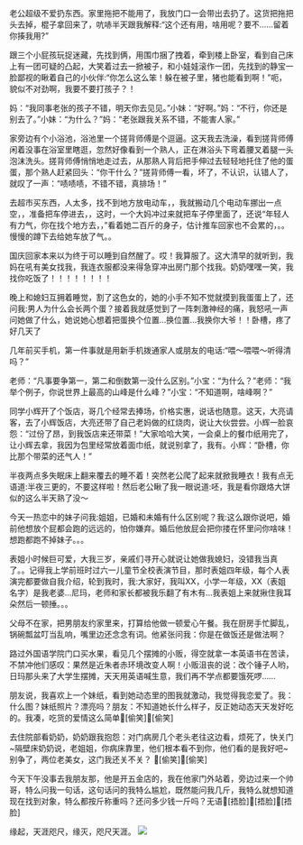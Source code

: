 老公超级不爱扔东西。家里拖把不能用了，我放门口一会带出去扔了。这货把拖把头去掉，棍子拿回来了，吭哧半天跟我解释:“这个还有用，啥用呢？要不……留着你揍我用?”

跟三个小屁孩玩捉迷藏，先找到俩，用围巾捆了拽着，牵到楼上卧室，看到自己床上有一团可疑的凸起，大笑着过去一掀被子，和小娃娃滚作一团，先找到的静宝一脸鄙视的瞅着自己的小伙伴:“你怎么这么笨！躲在被子里，猪也能看到啊！”呃，貌似不对劲啊，我要不要打孩子？！

妈：“我同事老张的孩子不错，明天你去见见。”小妹：“好啊。”妈：“不行，你还是别去了。”小妹：“为什么？”妈：“老张跟我关系不错，不能害人家。”

家旁边有个小浴池，浴池里一个搓背师傅是个逗逼。这天我去洗澡，看到搓背师傅闲着没事在浴室里瞎逛，忽然好像看到一个熟人，正在淋浴头下弯着腰叉着腿一头泡沫洗头。搓背师傅悄悄地走过去，从那熟人背后把手伸过去轻轻地托住了他的蛋蛋，那个熟人赶紧回头：“你干什么？”搓背师傅一看，坏了，不认识，认错人了，就叹了一声：“啧啧啧，不错不错，真排场！”

去超市买东西，人太多，找不到地方放电动车，，我就搬动几个电动车挪出一点空，，准备把车停进去，，这时，一个大妈冲过来就把车子停里面了，还说“年轻人有力气，你在找个地方去，，”看着她二百斤的身子，估计推车回家也不会累的，。。慢慢的蹲下去给她车放了气。。

国庆回家本来以为终于可以睡到自然醒了。哎！我算服了。这大清早的就听到，我妈在吼有美女找我，我连衣服都没来得急穿冲出房门那个找我。奶奶嘿嘿一笑，我找你吃饭了！！！！！！！！

晚上和媳妇互拥着睡觉，割了这色女的，她的小手不知不觉就摸到我蛋蛋上了，还问我:男人为什么会长两个蛋？接着我就感觉到了一阵刺激神经的痛，我怒吼一声问她做了什么，她说她心想着把蛋换个位置...换位置...我换你大爷！！卧槽，疼了好几天了

几年前买手机，第一件事就是用新手机拨通家人或朋友的电话:“喂～喂喂～听得清吗？”

老师：“凡事要争第一，第二和倒数第一没什么区别。”小宝：“为什么？”老师：“我举个例子，你说世界上最高的山峰是什么峰？”小宝：“不知道啊，啥峰啊？”

同学小辉开了个饭店，哥几个经常去捧场，价格实惠，说话也随意。这天，大亮请客，去了小辉饭店，大亮还带了自己老妈做的红烧肉，说让大伙尝尝。小辉一脸哀怨：“过份了昂，到我饭店来还带菜！”大家哈哈大笑，一会桌上的餐巾纸用完了，让小辉去拿，我因为包里经常放着面巾纸，就说别拿了，我有。小辉：“卧槽，你比那个带菜的还气人！”

半夜两点多失眠床上翻来覆去的睡不着！突然老公爬了起来就掀我睡衣！我有点无语道:半夜三更的，不要这样啦！然后老公瞅了我一眼说道:呸，我是看你跟烙大饼似的这么半天熟了没～

今天一热恋中的妹子问我:姐姐，已婚和未婚有什么区别呢？我:这么跟你说吧，婚前他想放个屁都会跑的远远的，怕你嫌弃。婚后他放屁会把你搂在怀里问你啥味！想跑都跑不掉妹子。。。

表姐小时候巨可爱，大我三岁，亲戚们寻开心就说让她做我媳妇，没错我当真了。。记得我上学前班时过六一儿童节全校表演节目，那时表姐四年级，每个人表演完都要做自我介绍，轮到我时，我:大家好，我叫XX，小学一年级，XX（表姐名字）是我老婆...尼玛，老师和家长都被我乐翻了有木有...我表姐上来就揪住我耳朵然后一顿捶。。。

父母不在家，把男朋友约家里来，打算给他做一顿爱心午餐。我在厨房手忙脚乱，锅碗瓢盆叮当乱响，嘴里边还念念有词。他紧张问我：你是在做饭还是做法啊？

路过外国语学院门口买水果，看见几个摆摊的小贩，得空就拿一本英语书在苦读，不禁冲他们感叹：果然是近朱者赤环境改变人啊！小贩沮丧的说：改个锤子人哟，日玛那头来了大学生摆摊，天天用英语喊生意，我们再不学点都要饿死啰……

朋友说，我喜欢上一个妹纸，看到她动态里的图我就激动，我觉得我恋爱了。我：什么图？妹纸照片？漂亮吗？朋友：不知道她长什么样子，反正她动态天天发好吃的。我凑，吃货的爱情这么简单[偷笑][偷笑]

去住院部看奶奶，奶奶跟我抱怨：对门病房几个老头老往这边看，烦死了，快关门~隔壁床奶奶说，老姐姐，你病床靠里，他们根本看不到你，他们看的是我好吧~别争了，两位老美女，这门我还关不关？ [偷笑][偷笑]

今天下午没事去我朋友那，他是开五金店的，我在他家门外站着，旁边过来一个帅哥，特么问我一句话，这句话问的我特么尴尬，既然能问我几斤，我特么就想知道现在找到对象，特么都按斤称重吗？还问多少钱一斤吗？无语[捂脸][捂脸][捂脸]

缘起，天涯咫尺，缘灭，咫尺天涯。
![](//pic.qiushibaike.com/system/pictures/11963/119636022/medium/app119636022.jpg)

